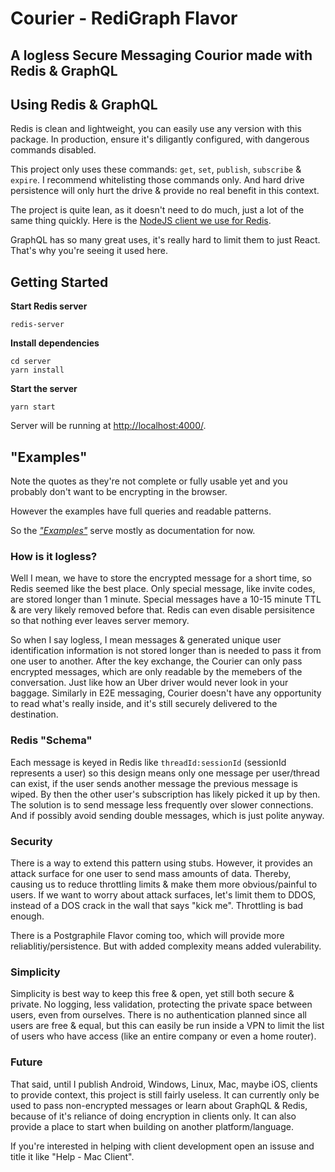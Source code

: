 # Courier - RediGraph Flavor
## A logless Secure Messaging Courior made with Redis & GraphQL

## Using **Redis & GraphQL**

Redis is clean and lightweight, you can easily use any version with this package. In production, ensure it's diligantly configured, with dangerous commands disabled. 

This project only uses these commands: `get`, `set`, `publish`, `subscribe` & `expire`. I recommend whitelisting those commands only. And hard drive persistence will only hurt the drive & provide no real benefit in this context. 

The project is quite lean, as it doesn't need to do much, just a lot of the same thing quickly. Here is the [NodeJS client we use for Redis](https://www.npmjs.com/package/ioredis).

GraphQL has so many great uses, it's really hard to limit them to just React. That's why you're seeing it used here.

## Getting Started

**Start Redis server**

```
redis-server
```

**Install dependencies**

```
cd server
yarn install
```

**Start the server**

```
yarn start
```

Server will be running at [http://localhost:4000/](http://localhost:4000/). 


## "Examples"

Note the quotes as they're not complete or fully usable yet and you probably don't want to be encrypting in the browser.

However the examples have full queries and readable patterns.

So the [_"Examples"_](examples/) serve mostly as documentation for now.

### How is it logless?

Well I mean, we have to store the encrypted message for a short time, so Redis seemed like the best place. Only special message, like invite codes, are stored longer than 1 minute. Special messages have a 10-15 minute TTL & are very likely removed before that. Redis can even disable persisitence so that nothing ever leaves server memory.

So when I say logless, I mean messages & generated unique user identification information is not stored longer than is needed to pass it from one user to another. After the key exchange, the Courier can only pass encrypted messages, which are only readable by the memebers of the conversation. Just like how an Uber driver would never look in your baggage. Similarly in E2E messaging, Courier doesn't have any opportunity to read what's really inside, and it's still securely delivered to the destination.

### Redis "Schema"

Each message is keyed in Redis like `threadId:sessionId` (sessionId represents a user) so this design means only one message per user/thread can exist, if the user sends another message the previous message is wiped. By then the other user's subscription has likely picked it up by then. The solution is to send message less frequently over slower connections. And if possibly avoid sending double messages, which is just polite anyway.

### Security

There is a way to extend this pattern using stubs. However, it provides an attack surface for one user to send mass amounts of data. Thereby, causing us to reduce throttling limits & make them more obvious/painful to users. If we want to worry about attack surfaces, let's limit them to DDOS, instead of a DOS crack in the wall that says "kick me". Throttling is bad enough.

There is a Postgraphile Flavor coming too, which will provide more reliablitiy/persistence. But with added complexity means added vulerability.

### Simplicity

Simplicity is best way to keep this free & open, yet still both secure & private. No logging, less validation, protecting the private space between users, even from ourselves. There is no authentication planned since all users are free & equal, but this can easily be run inside a VPN to limit the list of users who have access (like an entire company or even a home router).

### Future

That said, until I publish Android, Windows, Linux, Mac, maybe iOS, clients to provide context, this project is still fairly useless. It can currently only be used to pass non-encrypted messages or learn about GraphQL & Redis, because of it's reliance of doing encryption in clients only. It can also provide a place to start when building on another platform/language.

If you're interested in helping with client development open an issuse and title it like "Help - Mac Client".
